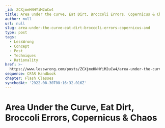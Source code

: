 ```yaml
---
_id: ZCXjmeHNHYiM2uCw4
title: Area under the curve, Eat Dirt, Broccoli Errors, Copernicus & Chaos
author: null
url: null
slug: area-under-the-curve-eat-dirt-broccoli-errors-copernicus-and
type: post
tags:
  - LessWrong
  - Concept
  - Post
  - Techniques
  - Rationality
href: >-
  https://www.lesswrong.com/posts/ZCXjmeHNHYiM2uCw4/area-under-the-curve-eat-dirt-broccoli-errors-copernicus-and
sequence: CFAR Handbook
chapter: Flash Classes
synchedAt: '2022-08-30T08:16:32.016Z'
---
```


# Area Under the Curve, Eat Dirt, Broccoli Errors, Copernicus & Chaos
